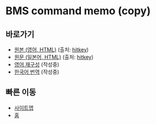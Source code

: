 # BMS command memo (copy)

## 바로가기
- [원본 (영어, HTML)](./cmds.html) (출처: [hitkey](https://hitkey.nekokan.dyndns.info/cmds.htm))
- [원문 (일본어, HTML)](./cmdsJP.html) (출처: [hitkey](https://hitkey.nekokan.dyndns.info/cmdsJP.htm))
- [영어 재구성](./cmds-en.md) (작성중)
- [한국어 번역](./cmds-ko.md) (작성중)

## 빠른 이동
- [사이트맵](../../sitemap/)
- [홈](../../)